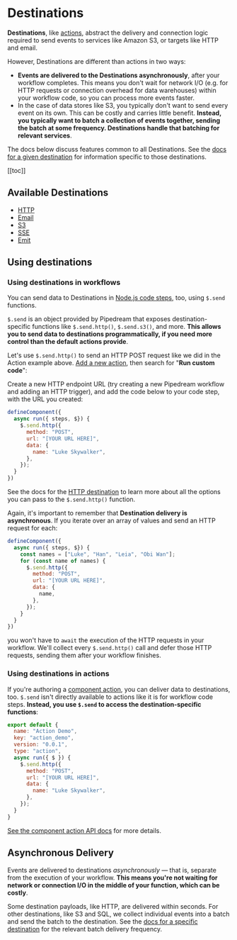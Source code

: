 # Destinations

**Destinations**, like [actions](/components/actions/), abstract the delivery and connection logic required to send events to services like Amazon S3, or targets like HTTP and email.

However, Destinations are different than actions in two ways:

- **Events are delivered to the Destinations asynchronously**, after your workflow completes. This means you don't wait for network I/O (e.g. for HTTP requests or connection overhead for data warehouses) within your workflow code, so you can process more events faster.
- In the case of data stores like S3, you typically don't want to send every event on its own. This can be costly and carries little benefit. **Instead, you typically want to batch a collection of events together, sending the batch at some frequency. Destinations handle that batching for relevant services**.

The docs below discuss features common to all Destinations. See the [docs for a given destination](#available-destinations) for information specific to those destinations.

[[toc]]

## Available Destinations

- [HTTP](/destinations/http/)
- [Email](/destinations/email/)
- [S3](/destinations/s3/)
- [SSE](/destinations/sse/)
- [Emit](/destinations/emit/)

## Using destinations

### Using destinations in workflows

You can send data to Destinations in [Node.js code steps](/code/nodejs/), too, using `$.send` functions.

`$.send` is an object provided by Pipedream that exposes destination-specific functions like `$.send.http()`, `$.send.s3()`, and more. **This allows you to send data to destinations programmatically, if you need more control than the default actions provide**.

Let's use `$.send.http()` to send an HTTP POST request like we did in the Action example above. [Add a new action](/components/actions/#using-existing-actions), then search for "**Run custom code**":

Create a new HTTP endpoint URL (try creating a new Pipedream workflow and adding an HTTP trigger), and add the code below to your code step, with the URL you created:

```javascript
defineComponent({
  async run({ steps, $}) {
    $.send.http({
      method: "POST",
      url: "[YOUR URL HERE]",
      data: {
        name: "Luke Skywalker",
      },
    });
  }
})
```

See the docs for the [HTTP destination](/destinations/http/) to learn more about all the options you can pass to the `$.send.http()` function.

Again, it's important to remember that **Destination delivery is asynchronous**. If you iterate over an array of values and send an HTTP request for each:

```javascript
defineComponent({
  async run({ steps, $}) {
    const names = ["Luke", "Han", "Leia", "Obi Wan"];
    for (const name of names) {
      $.send.http({
        method: "POST",
        url: "[YOUR URL HERE]",
        data: {
          name,
        },
      });
    }
  }
})
```

you won't have to `await` the execution of the HTTP requests in your workflow. We'll collect every `$.send.http()` call and defer those HTTP requests, sending them after your workflow finishes.

### Using destinations in actions

If you're authoring a [component action](/components/actions/), you can deliver data to destinations, too. `$.send` isn't directly available to actions like it is for workflow code steps. **Instead, you use `$.send` to access the destination-specific functions**:

```javascript
export default {
  name: "Action Demo",
  key: "action_demo",
  version: "0.0.1",
  type: "action",
  async run({ $ }) {
    $.send.http({
      method: "POST",
      url: "[YOUR URL HERE]",
      data: {
        name: "Luke Skywalker",
      },
    });
  }
}
```

[See the component action API docs](/components/api/#actions) for more details.

## Asynchronous Delivery

Events are delivered to destinations _asynchronously_ — that is, separate from the execution of your workflow. **This means you're not waiting for network or connection I/O in the middle of your function, which can be costly**.

Some destination payloads, like HTTP, are delivered within seconds. For other destinations, like S3 and SQL, we collect individual events into a batch and send the batch to the destination. See the [docs for a specific destination](#available-destinations) for the relevant batch delivery frequency.

<Footer />
